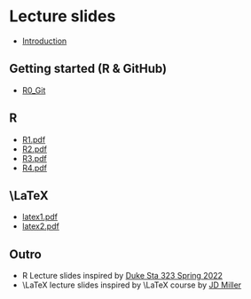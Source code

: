 # Lecture slides

- [Introduction](intro.pdf)

## Getting started (R & GitHub)

- [R0_Git](R0_Git.pdf)

## R

- [R1.pdf](R1.pdf)
- [R2.pdf](R2.pdf)
- [R3.pdf](R3.pdf)
- [R4.pdf](R4.pdf)

## \LaTeX

- [latex1.pdf](latex1.pdf)
- [latex2.pdf](latex2.pdf)

## Outro

- R Lecture slides inspired by [Duke Sta 323 Spring 2022](https://sta323-sp22.github.io/)
- \LaTeX lecture slides inspired by \LaTeX course by [JD Miller](https://github.com/jdleesmiller/latex-course)

